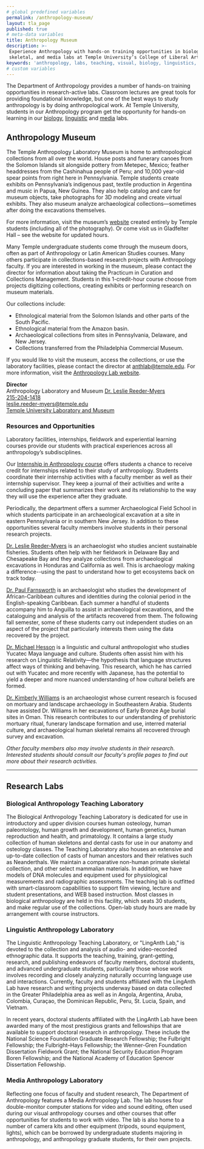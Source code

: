 ```yaml
---
# global predefined variables
permalink: /anthropology-museum/
layout: tla_page
published: true
# meta-data variables
title: Anthropology Museum
description: >-
 Experience Anthropology with hands-on training opportunities in biology, linguistic,
 skeletal, and media labs at Temple University’s College of Liberal Arts.
keywords: 'anthropology, labs, teaching, visual, biology, linguistics, media, skeletal'
# custom variables
---
```

The Department of Anthropology provides a number of hands-on training opportunities in research-active labs. Classroom lectures are great tools for providing foundational knowledge, but one of the best ways to study anthropology is by doing anthropological work. At Temple University, students in our Anthropology program get the opportunity for hands-on learning in our [biology](#biological-anthropology-research-lab), [linguistic](#linguistic-anthropology-laboratory) and [media](#media-anthropology-laboratory) labs.

## Anthropology Museum
The Temple Anthropology Laboratory Museum is home to anthropological collections from all over the world. House posts and funerary canoes from the Solomon Islands sit alongside pottery from Metepec, Mexico; feather headdresses from the Cashinahua people of Peru; and 10,000 year-old spear points from right here in Pennsylvania. Temple students create exhibits on Pennsylvania’s indigenous past, textile production in Argentina and music in Papua, New Guinea. They also help catalog and care for museum objects, take photographs for 3D modeling and create virtual exhibits. They also museum analyze archaeological collections—sometimes after doing the excavations themselves.


For more information, visit the museum’s [website](https://www.tuanthmuseum.com/) created entirely by Temple students (including all of the photography). Or come visit us in Gladfelter Hall – see the website for updated hours.

Many Temple undergraduate students come through the museum doors, often as part of Anthropology or Latin American Studies courses. Many others participate in collections-based research projects with Anthropology faculty. If you are interested in working in the museum, please contact the director for information about taking the Practicum in Curation and Collections Management. Students in this 1-credit-hour course choose from projects digitizing collections, creating exhibits or performing research on museum materials.

Our collections include:

- Ethnological material from the Solomon Islands and other parts of the South Pacific.
- Ethnological material from the Amazon basin.
- Archaeological collections from sites in Pennsylvania, Delaware, and New Jersey.
- Collections transferred from the Philadelphia Commercial Museum.

If you would like to visit the museum, access the collections, or use the laboratory facilities, please contact the director at [anthlab@temple.edu](mailto:anthlab@temple.edu). For more information, visit the [Anthropology Lab website](http://gamma.library.temple.edu/anthropologylab/).

**Director**<br>
Anthropology Laboratory and Museum
[Dr. Leslie Reeder-Myers](https://liberalarts.temple.edu/academics/faculty/reeder-myers-leslie)<br>
[215-204-1418](tel:2152041418)<br>
[leslie.reeder-myers@temple.edu](mailto:leslie.reeder-myers@temple.edu)<br>
[Temple University Laboratory and Museum](https://www.tuanthmuseum.com/)

### Resources and Opportunities
Laboratory facilities, internships, fieldwork and experiential learning courses provide our students with practical experiences across all anthropology’s subdisciplines. 

Our [Internship in Anthropology course](https://bulletin.temple.edu/search/?search=ANTH+4185) offers students a chance to receive credit for internships related to their study of anthropology. Students coordinate their internship activities with a faculty member as well as their internship supervisor. They keep a journal of their activities and write a concluding paper that summarizes their work and its relationship to the way they will use the experience after they graduate.

Periodically, the department offers a summer Archaeological Field School in which students participate in an archaeological excavation at a site in eastern Pennsylvania or in southern New Jersey. In addition to these opportunities several faculty members involve students in their personal research projects.

[Dr. Leslie Reeder-Myers](https://liberalarts.temple.edu/academics/faculty/reeder-myers-leslie) is an archaeologist who studies ancient sustainable fisheries. Students often help with her fieldwork in Delaware Bay and Chesapeake Bay and they analyze collections from archaeological excavations in Honduras and California as well. This is archaeology making a difference--using the past to understand how to get ecosystems back on track today.

[Dr. Paul Farnsworth](https://liberalarts.temple.edu/academics/faculty/farnsworth-paul) is an archaeologist who studies the development of African-Caribbean cultures and identities during the colonial period in the English-speaking Caribbean. Each summer a handful of students accompany him to Anguilla to assist in archaeological excavations, and the cataloguing and analysis of the artifacts recovered from them. The following fall semester, some of these students carry out independent studies on an aspect of the project that particularly interests them using the data recovered by the project.

[Dr. Michael Hesson](https://liberalarts.temple.edu/academics/faculty/hesson-michael) is a linguistic and cultural anthropologist who studies Yucatec Maya language and culture. Students often assist him with his research on Linguistic Relativity—the hypothesis that language structures affect ways of thinking and behaving. This research, which he has carried out with Yucatec and more recently with Japanese, has the potential to yield a deeper and more nuanced understanding of how cultural beliefs are formed.

[Dr. Kimberly Williams](https://liberalarts.temple.edu/academics/faculty/williams-kimberly-d) is an archaeologist whose current research is focused on mortuary and landscape archaeology in Southeastern Arabia. Students have assisted Dr. Williams in her excavations of Early Bronze Age burial sites in Oman. This research contributes to our understanding of prehistoric mortuary ritual, funerary landscape formation and use, interred material culture, and archaeological human skeletal remains all recovered through survey and excavation.

_Other faculty members also may involve students in their research. Interested students should consult our faculty's profile pages to find out more about their research activities._

___
 
## Research Labs
### Biological Anthropology Teaching Laboratory
The Biological Anthropology Teaching Laboratory is dedicated for use in introductory and upper division courses human osteology, human paleontology, human growth and development, human genetics, human reproduction and health, and primatology. It contains a large study collection of human skeletons and dental casts for use in our anatomy and osteology classes. The Teaching Laboratory also houses an extensive and up-to-date collection of casts of human ancestors and their relatives such as Neanderthals. We maintain a comparative non-human primate skeletal collection, and other select mammalian materials. In addition, we have models of DNA molecules and equipment used for physiological measurements and radiographic assessments. The teaching lab is outfitted with smart-classroom capabilities to support film viewing, lecture and student presentations, and WEB based instruction. Most classes in biological anthropology are held in this facility, which seats 30 students, and make regular use of the collections. Open-lab study hours are made by arrangement with course instructors.

### Linguistic Anthropology Laboratory
The Linguistic Anthropology Teaching Laboratory, or "LingAnth Lab," is devoted to the collection and analysis of audio- and video-recorded ethnographic data.  It supports the teaching, training, grant-getting, research, and publishing endeavors of faculty members, doctoral students, and advanced undergraduate students, particularly those whose work involves recording and closely analyzing naturally occurring language use and interactions.  Currently, faculty and students affiliated with the LingAnth Lab have research and writing projects underway based on data collected in the Greater Philadelphia area as well as in Angola, Argentina, Aruba, Colombia, Curaçao, the Dominican Republic, Peru, St. Lucia, Spain, and Vietnam.

In recent years, doctoral students affiliated with the LingAnth Lab have been awarded many of the most prestigious grants and fellowships that are available to support doctoral research in anthropology.  These include the National Science Foundation Graduate Research Fellowship; the Fulbright Fellowship; the Fulbright–Hays Fellowship; the Wenner-Gren Foundation Dissertation Fieldwork Grant; the National Security Education Program Boren Fellowship; and the National Academy of Education Spencer Dissertation Fellowship.

### Media Anthropology Laboratory
Reflecting one focus of faculty and student research, The Department of Anthropology features a Media Anthropology Lab. The lab houses four double-monitor computer stations for video and sound editing, often used during our visual anthropology courses and other courses that offer opportunities for students to work with video. The lab is also home to a number of camera kits and other equipment (tripods, sound equipment, lights), which can be borrowed by undergraduate students majoring in anthropology, and anthropology graduate students, for their own projects.
